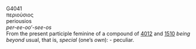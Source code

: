 <body>
  <p>G4041<br>  περιούσιος  <br> periousios  <br><i>per-ee-oo‘-see-os </i><br>From the present participle feminine of a compound of <a href="g4012.htm">4012</a> and <a href="g1510.htm">1510</a>  <i>being</i> <i>beyond</i> usual, that is, <i>special</i> (one’s <i>own</i>): - peculiar.<br></p>
 </body>